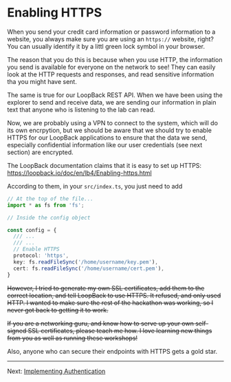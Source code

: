 # Enabling HTTPS

When you send your credit card information or password information to a website, you always make sure you are using an `https://` website, right? You can usually identify it by a littl green lock symbol in your browser.

The reason that you do this is because when you use HTTP, the information you send is available for everyone on the network to see! They can easily look at the HTTP requests and responses, and read sensitive information tha you might have sent.

The same is true for our LoopBack REST API. When we have been using the explorer to send and receive data, we are sending our information in plain text that anyone who is listening to the lab can read.

Now, we are probably using a VPN to connect to the system, which will do its own encrpytion, but we should be aware that we should try to enable HTTPS for our LoopBack applications to ensure that the data we send, especially confidential information like our user credentials (see next section) are encrypted.

The LoopBack documentation claims that it is easy to set up HTTPS: https://loopback.io/doc/en/lb4/Enabling-https.html

According to them, in your `src/index.ts`, you just need to add

```ts
// At the top of the file...
import * as fs from 'fs';

// Inside the config object

const config = {
  /// ...
  /// ...
  // Enable HTTPS
  protocol: 'https',
  key: fs.readFileSync('/home/username/key.pem'),
  cert: fs.readFileSync('/home/username/cert.pem'),
}
```

~~However, I tried to generate my own SSL certificates, add them to the correct location, and tell LoopBack to use HTTPS. It refused, and only used HTTP. I wanted to make sure the rest of the hackathon was working, so I never got back to getting it to work.~~

~~If you are a networking guru, and know how to serve up your own self-signed SSL certificates, please teach me how. I love learning new things from you as well as running these workshops!~~



Also, anyone who can secure their endpoints with HTTPS gets a gold star.

---
Next: [Implementing Authentication](l.authentication.md)